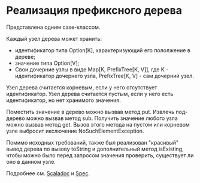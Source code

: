# Реализация префиксного дерева
Представлена одним case-классом.

Каждый узел дерева может хранить:
* идентификатор типа Option[K], характеризующий его пололжение в дереве;
* значение типа Option[V];
* Свои дочерние узлы в виде Map[K, PrefixTree[K, V]], где K - идентификатор дочернего узла, PrefixTree[K, V] - сам дочерний узел.

Узел дерева считается корневым, если у него отсутствует идентификатор.
Узел дерева считается пустым, если у него есть идентификатор, но нет хранимого значения.

Поместить значение в дерево можно вызвав метод put.
Извлечь под-дерево можно вызвав метод sub.
Получить значение любого узла можно вызвав метод get. Вызов этого метода на пустом или корневом узле выбросит икслючение NoSuchElementException.

Помимо исходных требований, также был реализован "красивый" вывод дерева по вызову toString и дополнительный метод isExisting, чтобы можно было перед запросом значения проверить, существует ли оно в данном узле.

Подробнее см. [Scaladoc](https://github.com/NikKozh/fintech-homework03/blob/master/src/main/scala/fintech/homework03/PrefixTrie.scala) и [Spec](https://github.com/NikKozh/fintech-homework03/blob/master/src/test/scala/fintech/homework03/PrefixTreeSpec.scala).

